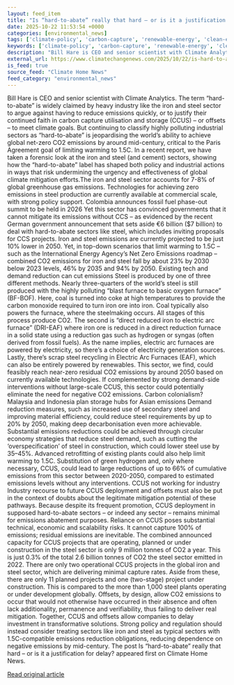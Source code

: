 ```yaml
---
layout: feed_item
title: "Is “hard-to-abate” really that hard – or is it a justification for delay?"
date: 2025-10-22 11:53:54 +0000
categories: [environmental_news]
tags: ['climate-policy', 'carbon-capture', 'renewable-energy', 'clean-energy', 'year-2026', 'net-zero', 'climate-targets', 'climate-costs', 'ccs', 'paris-agreement']
keywords: ['climate-policy', 'carbon-capture', 'renewable-energy', 'clean-energy', 'year-2026', 'abate', 'hard', 'really']
description: "Bill Hare is CEO and senior scientist with Climate Analytics"
external_url: https://www.climatechangenews.com/2025/10/22/is-hard-to-abate-really-that-hard-or-is-it-a-justification-for-delay/
is_feed: true
source_feed: "Climate Home News"
feed_category: "environmental_news"
---
```


Bill Hare is CEO and senior scientist with Climate Analytics. The term &#8220;hard-to-abate&#8221; is widely claimed by heavy industry like the iron and steel sector to argue against having to reduce emissions quickly, or to justify their continued faith in carbon capture utilisation and storage (CCUS) &#8211; or offsets &#8211; to meet climate goals. But continuing to classify highly polluting industrial sectors as &#8220;hard-to-abate&#8221; is jeopardising the world&#8217;s ability to achieve global net-zero CO2 emissions by around mid-century, critical to the Paris Agreement goal of limiting warming to 1.5C. In a recent report, we have taken a forensic look at the iron and steel (and cement) sectors, showing how the &#8220;hard-to-abate&#8221; label has shaped both policy and industrial actions in ways that risk undermining the urgency and effectiveness of global climate mitigation efforts.The iron and steel sector accounts for 7-8% of global greenhouse gas emissions. Technologies for achieving zero emissions in steel production are currently available at commercial scale, with strong policy support. Colombia announces fossil fuel phase-out summit to be held in 2026 Yet this sector has convinced governments that it cannot mitigate its emissions without CCS &#8211; as evidenced by the recent German government announcement that sets aside €6 billion ($7 billion) to deal with hard-to-abate sectors like steel, which includes inviting proposals for CCS projects. Iron and steel emissions are currently projected to be just 10% lower in 2050. Yet, in top-down scenarios that limit warming to 1.5C &#8211; such as the International Energy Agency&#8217;s Net Zero Emissions roadmap &#8211; combined CO2 emissions for iron and steel fall by about 23% by 2030 below 2023 levels, 46% by 2035 and 94% by 2050. Existing tech and demand reduction can cut emissions Steel is produced by one of three different methods. Nearly three-quarters of the world&#8217;s steel is still produced with the highly polluting &#8220;blast furnace to basic oxygen furnace&#8221; (BF-BOF). Here, coal is turned into coke at high temperatures to provide the carbon monoxide required to turn iron ore into iron. Coal typically also powers the furnace, where the steelmaking occurs. All stages of this process produce CO2. The second is &#8220;direct reduced iron to electric arc furnace&#8221; (DRI-EAF) where iron ore is reduced in a direct reduction furnace in a solid state using a reduction gas such as hydrogen or syngas (often derived from fossil fuels). As the name implies, electric arc furnaces are powered by electricity, so there&#8217;s a choice of electricity generation sources. Lastly, there&#8217;s scrap steel recycling in Electric Arc Furnaces (EAF), which can also be entirely powered by renewables. This sector, we find, could feasibly reach near-zero residual CO2 emissions by around 2050 based on currently available technologies. If complemented by strong demand-side interventions without large-scale CCUS, this sector could potentially eliminate the need for negative CO2 emissions. Carbon colonialism? Malaysia and Indonesia plan storage hubs for Asian emissions Demand reduction measures, such as increased use of secondary steel and improving material efficiency, could reduce steel requirements by up to 20% by 2050, making deep decarbonisation even more achievable. Substantial emissions reductions could be achieved through circular economy strategies that reduce steel demand, such as cutting the &#8216;overspecification&#8217; of steel in construction, which could lower steel use by 35–45%. Advanced retrofitting of existing plants could also help limit warming to 1.5C. Substitution of green hydrogen and, only where necessary, CCUS, could lead to large reductions of up to 66% of cumulative emissions from this sector between 2020-2050, compared to estimated emissions levels without any interventions. CCUS not working for industry Industry recourse to future CCUS deployment and offsets must also be put in the context of doubts about the legitimate mitigation potential of these pathways. Because despite its frequent promotion, CCUS deployment in supposed hard-to-abate sectors &#8211; or indeed any sector &#8211; remains minimal for emissions abatement purposes. Reliance on CCUS poses substantial technical, economic and scalability risks. It cannot capture 100% of emissions; residual emissions are inevitable. The combined announced capacity for CCUS projects that are operating, planned or under construction in the steel sector is only 9 million tonnes of CO2 a year. This is just 0.3% of the total 2.6 billion tonnes of CO2 the steel sector emitted in 2022. There are only two operational CCUS projects in the global iron and steel sector, which are delivering minimal capture rates. Aside from these, there are only 11 planned projects and one (two-stage) project under construction. This is compared to the more than 1,000 steel plants operating or under development globally. Offsets, by design, allow CO2 emissions to occur that would not otherwise have occurred in their absence and often lack additionality, permanence and verifiability, thus failing to deliver real mitigation. Together, CCUS and offsets allow companies to delay investment in transformative solutions. Strong policy and regulation should instead consider treating sectors like iron and steel as typical sectors with 1.5C-compatible emissions reduction obligations, reducing dependence on negative emissions by mid-century. The post Is &#8220;hard-to-abate&#8221; really that hard &#8211; or is it a justification for delay? appeared first on Climate Home News.

[Read original article](https://www.climatechangenews.com/2025/10/22/is-hard-to-abate-really-that-hard-or-is-it-a-justification-for-delay/)
